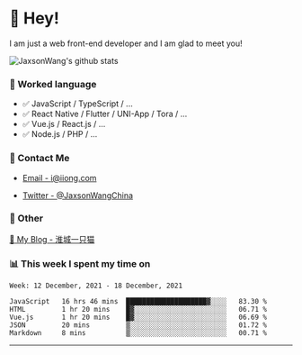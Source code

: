 # 👋 Hey!

I am just a web front-end developer and I am glad to meet you!

![JaxsonWang's github stats](https://github-readme-stats.vercel.app/api?username=JaxsonWang&&show_icons=true&&title_color=1abc9c&&icon_color=1abc9c)


### 📝 Worked language

- ✅ JavaScript / TypeScript / ...
- ✅ React Native / Flutter / UNI-App / Tora / ...
- ✅ Vue.js / React.js / ...
- ✅ Node.js / PHP / ...

### 📮 Contact Me

- [Email - i@iiong.com](mailto:i@iiong.com)

- [Twitter - @JaxsonWangChina](https://twitter.com/JaxsonWangChina)

### 🤪 Other

[📌 My Blog - 淮城一只猫](https://iiong.com)

### 📊 This week I spent my time on

<!--START_SECTION:waka-->
```text
Week: 12 December, 2021 - 18 December, 2021

JavaScript   16 hrs 46 mins  ████████████████████▓░░░░   83.30 % 
HTML         1 hr 20 mins    █▓░░░░░░░░░░░░░░░░░░░░░░░   06.71 % 
Vue.js       1 hr 20 mins    █▓░░░░░░░░░░░░░░░░░░░░░░░   06.69 % 
JSON         20 mins         ▒░░░░░░░░░░░░░░░░░░░░░░░░   01.72 % 
Markdown     8 mins          ▒░░░░░░░░░░░░░░░░░░░░░░░░   00.71 % 
```
<!--END_SECTION:waka-->

---

